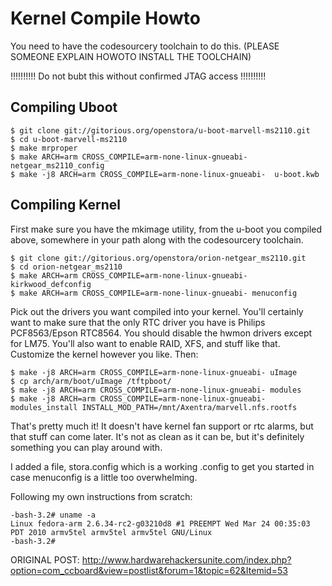 # Kernel Compile Howto

You need to have the codesourcery toolchain to do this. (PLEASE SOMEONE EXPLAIN HOWOTO INSTALL THE TOOLCHAIN)

!!!!!!!!!! Do not bubt this without confirmed JTAG access !!!!!!!!!!
## Compiling Uboot

```
$ git clone git://gitorious.org/openstora/u-boot-marvell-ms2110.git
$ cd u-boot-marvell-ms2110
$ make mrproper
$ make ARCH=arm CROSS_COMPILE=arm-none-linux-gnueabi- netgear_ms2110_config
$ make -j8 ARCH=arm CROSS_COMPILE=arm-none-linux-gnueabi-  u-boot.kwb
```

## Compiling Kernel

First make sure you have the mkimage utility, from the u-boot you compiled above, somewhere in your path along with the codesourcery toolchain.
```
$ git clone git://gitorious.org/openstora/orion-netgear_ms2110.git
$ cd orion-netgear_ms2110
$ make ARCH=arm CROSS_COMPILE=arm-none-linux-gnueabi- kirkwood_defconfig
$ make ARCH=arm CROSS_COMPILE=arm-none-linux-gnueabi- menuconfig
```
Pick out the drivers you want compiled into your kernel. You'll certainly want to make sure that the only RTC driver you have is Philips PCF8563/Epson RTC8564. You should disable the hwmon drivers except for LM75. You'll also want to enable RAID, XFS, and stuff like that. Customize the kernel however you like. Then:
```
$ make -j8 ARCH=arm CROSS_COMPILE=arm-none-linux-gnueabi- uImage
$ cp arch/arm/boot/uImage /tftpboot/
$ make -j8 ARCH=arm CROSS_COMPILE=arm-none-linux-gnueabi- modules
$ make -j8 ARCH=arm CROSS_COMPILE=arm-none-linux-gnueabi- modules_install INSTALL_MOD_PATH=/mnt/Axentra/marvell.nfs.rootfs
```
That's pretty much it! It doesn't have kernel fan support or rtc alarms, but that stuff can come later. It's not as clean as it can be, but it's definitely something you can play around with.

I added a file, stora.config which is a working .config to get you started in case menuconfig is a little too overwhelming.

Following my own instructions from scratch:
```
-bash-3.2# uname -a
Linux fedora-arm 2.6.34-rc2-g03210d8 #1 PREEMPT Wed Mar 24 00:35:03 PDT 2010 armv5tel armv5tel armv5tel GNU/Linux
-bash-3.2#
```
ORIGINAL POST: http://www.hardwarehackersunite.com/index.php?option=com_ccboard&view=postlist&forum=1&topic=62&Itemid=53
